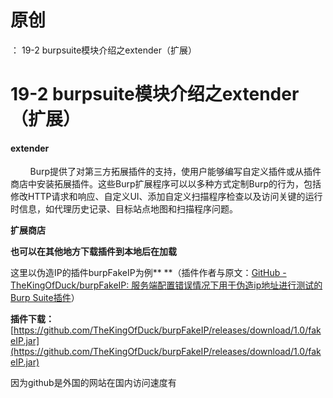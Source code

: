 # 原创
：  19-2 burpsuite模块介绍之extender（扩展）

# 19-2 burpsuite模块介绍之extender（扩展）

#### extender 

        Burp提供了对第三方拓展插件的支持，使用户能够编写自定义插件或从插件商店中安装拓展插件。这些Burp扩展程序可以以多种方式定制Burp的行为，包括修改HTTP请求和响应、自定义UI、添加自定义扫描程序检查以及访问关键的运行时信息，如代理历史记录、目标站点地图和扫描程序问题。

**扩展商店**

**也可以在其他地方下载插件到本地后在加载**

这里以伪造IP的插件burpFakeIP为例** **（插件作者与原文：[GitHub - TheKingOfDuck/burpFakeIP: 服务端配置错误情况下用于伪造ip地址进行测试的Burp Suite插件](https://github.com/TheKingOfDuck/burpFakeIP)）

**插件下载：**[https://github.com/TheKingOfDuck/burpFakeIP/releases/download/1.0/fakeIP.jar](https://github.com/TheKingOfDuck/burpFakeIP/releases/download/1.0/fakeIP.jar)

因为github是外国的网站在国内访问速度有
